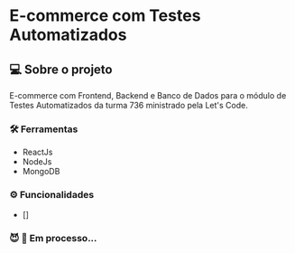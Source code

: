 # E-commerce com Testes Automatizados

## 💻 Sobre o projeto
E-commerce com Frontend, Backend e Banco de Dados para o módulo de Testes Automatizados da turma 736 ministrado pela Let's Code.

### 🛠 Ferramentas
- ReactJs
- NodeJs
- MongoDB

### ⚙️ Funcionalidades
- [] 

### 😈 :blue_book: Em processo...
